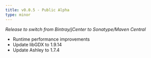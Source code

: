 ```yaml
---
title: v0.0.5 - Public Alpha
type: minor
---
```


*Release to switch from Bintray/jCenter to Sonatype/Maven Central*

- Runtime performance improvements
- Update libGDX to 1.9.14
- Update Ashley to 1.7.4
